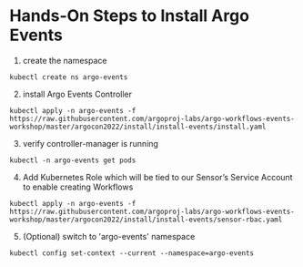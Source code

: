 # Hands-On Steps to Install Argo Events

1. create the namespace

```kubectl create ns argo-events```

2. install Argo Events Controller

```kubectl apply -n argo-events -f https://raw.githubusercontent.com/argoproj-labs/argo-workflows-events-workshop/master/argocon2022/install/install-events/install.yaml```

3. verify controller-manager is running

```kubectl -n argo-events get pods```

4. Add Kubernetes Role which will be tied to our Sensor’s Service Account to enable creating Workflows

```kubectl apply -n argo-events -f https://raw.githubusercontent.com/argoproj-labs/argo-workflows-events-workshop/master/argocon2022/install/install-events/sensor-rbac.yaml```

5. (Optional) switch to 'argo-events' namespace

```kubectl config set-context --current --namespace=argo-events```

